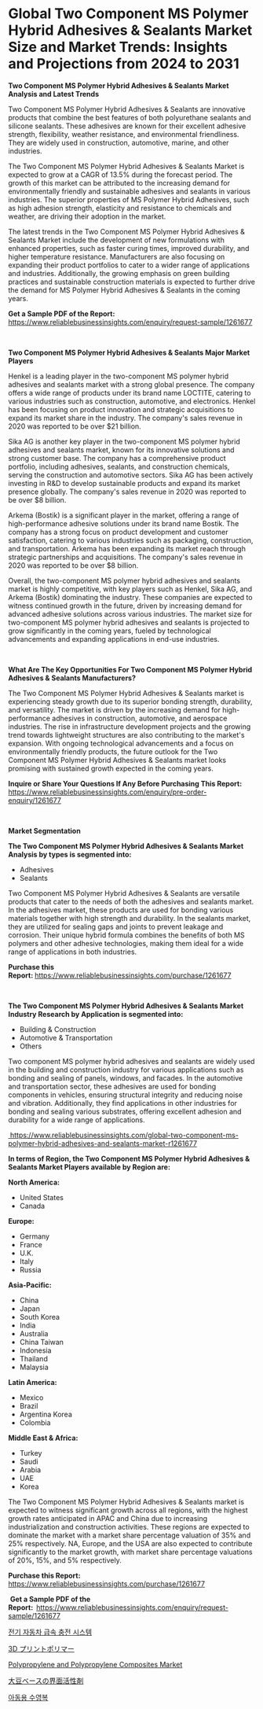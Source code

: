 <p><h1>Global Two Component MS Polymer Hybrid Adhesives & Sealants Market Size and Market Trends: Insights and Projections from 2024 to 2031</h1></p><p><strong>Two Component MS Polymer Hybrid Adhesives & Sealants Market Analysis and Latest Trends</strong></p>
<p><p>Two Component MS Polymer Hybrid Adhesives & Sealants are innovative products that combine the best features of both polyurethane sealants and silicone sealants. These adhesives are known for their excellent adhesive strength, flexibility, weather resistance, and environmental friendliness. They are widely used in construction, automotive, marine, and other industries.</p><p>The Two Component MS Polymer Hybrid Adhesives & Sealants Market is expected to grow at a CAGR of 13.5% during the forecast period. The growth of this market can be attributed to the increasing demand for environmentally friendly and sustainable adhesives and sealants in various industries. The superior properties of MS Polymer Hybrid Adhesives, such as high adhesion strength, elasticity and resistance to chemicals and weather, are driving their adoption in the market.</p><p>The latest trends in the Two Component MS Polymer Hybrid Adhesives & Sealants Market include the development of new formulations with enhanced properties, such as faster curing times, improved durability, and higher temperature resistance. Manufacturers are also focusing on expanding their product portfolios to cater to a wider range of applications and industries. Additionally, the growing emphasis on green building practices and sustainable construction materials is expected to further drive the demand for MS Polymer Hybrid Adhesives & Sealants in the coming years.</p></p>
<p><strong>Get a Sample PDF of the Report:&nbsp;</strong> <a href="https://www.reliablebusinessinsights.com/enquiry/request-sample/1261677">https://www.reliablebusinessinsights.com/enquiry/request-sample/1261677</a></p>
<p>&nbsp;</p>
<p><strong>Two Component MS Polymer Hybrid Adhesives & Sealants Major Market Players</strong></p>
<p><p>Henkel is a leading player in the two-component MS polymer hybrid adhesives and sealants market with a strong global presence. The company offers a wide range of products under its brand name LOCTITE, catering to various industries such as construction, automotive, and electronics. Henkel has been focusing on product innovation and strategic acquisitions to expand its market share in the industry. The company's sales revenue in 2020 was reported to be over $21 billion.</p><p>Sika AG is another key player in the two-component MS polymer hybrid adhesives and sealants market, known for its innovative solutions and strong customer base. The company has a comprehensive product portfolio, including adhesives, sealants, and construction chemicals, serving the construction and automotive sectors. Sika AG has been actively investing in R&D to develop sustainable products and expand its market presence globally. The company's sales revenue in 2020 was reported to be over $8 billion.</p><p>Arkema (Bostik) is a significant player in the market, offering a range of high-performance adhesive solutions under its brand name Bostik. The company has a strong focus on product development and customer satisfaction, catering to various industries such as packaging, construction, and transportation. Arkema has been expanding its market reach through strategic partnerships and acquisitions. The company's sales revenue in 2020 was reported to be over $8 billion.</p><p>Overall, the two-component MS polymer hybrid adhesives and sealants market is highly competitive, with key players such as Henkel, Sika AG, and Arkema (Bostik) dominating the industry. These companies are expected to witness continued growth in the future, driven by increasing demand for advanced adhesive solutions across various industries. The market size for two-component MS polymer hybrid adhesives and sealants is projected to grow significantly in the coming years, fueled by technological advancements and expanding applications in end-use industries.</p></p>
<p>&nbsp;</p>
<p><strong>What Are The Key Opportunities For Two Component MS Polymer Hybrid Adhesives & Sealants Manufacturers?</strong></p>
<p><p>The Two Component MS Polymer Hybrid Adhesives & Sealants market is experiencing steady growth due to its superior bonding strength, durability, and versatility. The market is driven by the increasing demand for high-performance adhesives in construction, automotive, and aerospace industries. The rise in infrastructure development projects and the growing trend towards lightweight structures are also contributing to the market's expansion. With ongoing technological advancements and a focus on environmentally friendly products, the future outlook for the Two Component MS Polymer Hybrid Adhesives & Sealants market looks promising with sustained growth expected in the coming years.</p></p>
<p><strong>Inquire or Share Your Questions If Any Before Purchasing This Report:</strong> <a href="https://www.reliablebusinessinsights.com/enquiry/pre-order-enquiry/1261677">https://www.reliablebusinessinsights.com/enquiry/pre-order-enquiry/1261677</a></p>
<p>&nbsp;</p>
<p><strong>Market Segmentation</strong></p>
<p><strong>The Two Component MS Polymer Hybrid Adhesives & Sealants Market Analysis by types is segmented into:</strong></p>
<p><ul><li>Adhesives</li><li>Sealants</li></ul></p>
<p><p>Two Component MS Polymer Hybrid Adhesives & Sealants are versatile products that cater to the needs of both the adhesives and sealants market. In the adhesives market, these products are used for bonding various materials together with high strength and durability. In the sealants market, they are utilized for sealing gaps and joints to prevent leakage and corrosion. Their unique hybrid formula combines the benefits of both MS polymers and other adhesive technologies, making them ideal for a wide range of applications in both industries.</p></p>
<p><strong>Purchase this Report:&nbsp;</strong><a href="https://www.reliablebusinessinsights.com/purchase/1261677">https://www.reliablebusinessinsights.com/purchase/1261677</a></p>
<p>&nbsp;</p>
<p><strong>The Two Component MS Polymer Hybrid Adhesives & Sealants Market Industry Research by Application is segmented into:</strong></p>
<p><ul><li>Building & Construction</li><li>Automotive & Transportation</li><li>Others</li></ul></p>
<p><p>Two component MS polymer hybrid adhesives and sealants are widely used in the building and construction industry for various applications such as bonding and sealing of panels, windows, and facades. In the automotive and transportation sector, these adhesives are used for bonding components in vehicles, ensuring structural integrity and reducing noise and vibration. Additionally, they find applications in other industries for bonding and sealing various substrates, offering excellent adhesion and durability for a wide range of applications.</p></p>
<p><a href="https://www.reliablebusinessinsights.com/global-two-component-ms-polymer-hybrid-adhesives-and-sealants-market-r1261677">&nbsp;https://www.reliablebusinessinsights.com/global-two-component-ms-polymer-hybrid-adhesives-and-sealants-market-r1261677</a></p>
<p><strong>In terms of Region, the Two Component MS Polymer Hybrid Adhesives & Sealants Market Players available by Region are:</strong></p>
<p>
    <p> <strong> North America: </strong>
        <ul>
            <li>United States</li>
            <li>Canada</li>
        </ul>
        </p> 
    <p> <strong> Europe: </strong>
        <ul>
            <li>Germany</li>
            <li>France</li>
            <li>U.K.</li>
            <li>Italy</li>
            <li>Russia</li>
        </ul>
        </p> 
    <p> <strong> Asia-Pacific: </strong>
        <ul>
            <li>China</li>
            <li>Japan</li>
            <li>South Korea</li>
            <li>India</li>
            <li>Australia</li>
            <li>China Taiwan</li>
            <li>Indonesia</li>
            <li>Thailand</li>
            <li>Malaysia</li>
        </ul>
        </p> 
    <p> <strong> Latin America: </strong>
        <ul>
            <li>Mexico</li>
            <li>Brazil</li>
            <li>Argentina Korea</li>
            <li>Colombia</li>
        </ul>
        </p> 
    <p> <strong> Middle East & Africa: </strong>
        <ul>
            <li>Turkey</li>
            <li>Saudi</li>
            <li>Arabia</li>
            <li>UAE</li>
            <li>Korea</li>
        </ul>
    </p>
    </p>
<p><p>The Two Component MS Polymer Hybrid Adhesives & Sealants market is expected to witness significant growth across all regions, with the highest growth rates anticipated in APAC and China due to increasing industrialization and construction activities. These regions are expected to dominate the market with a market share percentage valuation of 35% and 25% respectively. NA, Europe, and the USA are also expected to contribute significantly to the market growth, with market share percentage valuations of 20%, 15%, and 5% respectively.</p></p>
<p><strong>Purchase this Report: </strong><a href="https://www.reliablebusinessinsights.com/purchase/1261677">https://www.reliablebusinessinsights.com/purchase/1261677</a></p>
<p>&nbsp;<strong>Get a Sample PDF of the Report:&nbsp;&nbsp;</strong><a href="https://www.reliablebusinessinsights.com/enquiry/request-sample/1261677">https://www.reliablebusinessinsights.com/enquiry/request-sample/1261677</a></p>
<p><strong></strong></p>
<p><p><a href="https://github.com/msujons1512/Market-Research-Report-List-1/blob/main/2616589142467.md">전기 자동차 급속 충전 시스템</a></p><p><a href="https://github.com/xtkhtofdt934839/Market-Research-Report-List-2/blob/main/6445387136953.md">3D プリントポリマー</a></p><p><a href="https://github.com/anwarsahrul281/Market-Research-Report-List-1/blob/main/polypropylene-and-polypropylene-composites-market.md">Polypropylene and Polypropylene Composites Market</a></p><p><a href="https://github.com/ddwcuskozol07187/Market-Research-Report-List-2/blob/main/3424931136954.md">大豆ベースの界面活性剤</a></p><p><a href="https://github.com/admichael111/Market-Research-Report-List-1/blob/main/8146361142466.md">아동용 수영복</a></p></p>